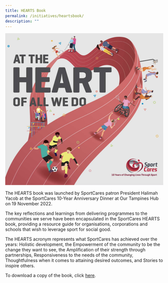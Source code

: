```yaml
---
title: HEARTS Book
permalink: /initiatives/heartsbook/
description: ""
---
```

![](/images/HEARTS%20Book%20Website%202022.png)

The HEARTS book was launched by SportCares patron President Halimah Yacob at the SportCares 10-Year Anniversary Dinner at Our Tampines Hub on 19 November 2022.

The key reflections and learnings from delivering programmes to the communities we serve have been encapsulated in the SportCares HEARTS book, providing a resource guide for organisations, corporations and schools that wish to leverage sport for social good.

The HEARTS acronym represents what SportCares has achieved over the years: Holistic development, the Empowerment of the community to be the change they want to see, the Amplification of their strength through partnerships, Responsiveness to the needs of the community, Thoughtfulness when it comes to attaining desired outcomes, and Stories to inspire others.

To download a copy of the book, click [here](https://go.gov.sg/sportcares-hearts-book-2022).